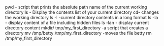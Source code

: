 pwd - script that prints the absolute path name of the current working directory
ls - Display the contents list of your current directory
cd- changes the working directory
ls -l -current directory contents in a long format
ls -la - display content of a file including hidden files
ls -lan - display current directory content
mkdir/ tmp/my_first_directory -a script that creates a directory
mv /tmp/betty /tmp/my_first_directory -moves the file betty
rm /tmp/my_first_directory
 
